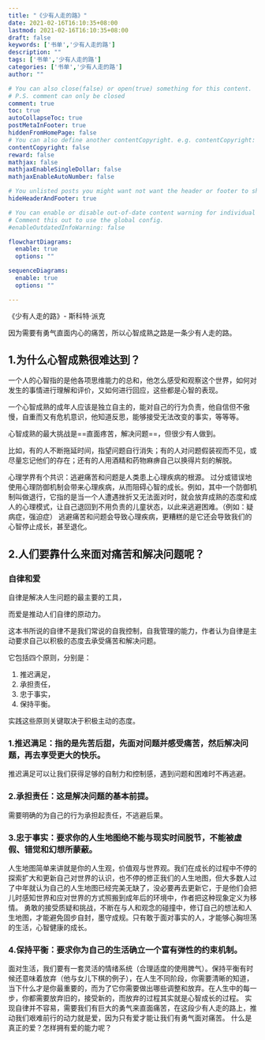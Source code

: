 ```yaml
---
title: "《少有人走的路》"
date: 2021-02-16T16:10:35+08:00
lastmod: 2021-02-16T16:10:35+08:00
draft: false
keywords: ['书单','少有人走的路']
description: ""
tags: ['书单','少有人走的路']
categories: ['书单','少有人走的路']
author: ""

# You can also close(false) or open(true) something for this content.
# P.S. comment can only be closed
comment: true
toc: true
autoCollapseToc: true
postMetaInFooter: true
hiddenFromHomePage: false
# You can also define another contentCopyright. e.g. contentCopyright: "This is another copyright."
contentCopyright: false
reward: false
mathjax: false
mathjaxEnableSingleDollar: false
mathjaxEnableAutoNumber: false

# You unlisted posts you might want not want the header or footer to show
hideHeaderAndFooter: true

# You can enable or disable out-of-date content warning for individual post.
# Comment this out to use the global config.
#enableOutdatedInfoWarning: false

flowchartDiagrams:
  enable: true
  options: ""

sequenceDiagrams: 
  enable: true
  options: ""

---
```


《少有人走的路》- 斯科特·派克 

因为需要有勇气直面内心的痛苦，所以心智成熟之路是一条少有人走的路。

## 1.为什么心智成熟很难达到？ 

一个人的心智指的是他各项思维能力的总和，他怎么感受和观察这个世界，如何对发生的事情进行理解和评价，又如何进行回应，这些都是心智的表现。 

一个心智成熟的成年人应该是独立自主的，能对自己的行为负责，他自信但不傲慢，自重而又有危机意识，他知道反思，能够接受无法改变的事实，等等等。

 心智成熟的最大挑战是==直面疼苦，解决问题==，但很少有人做到。

比如，有的人不断拖延时间，指望问题自行消失；有的人对问题假装视而不见，或尽量忘记他们的存在；还有的人用酒精和药物麻痹自己以换得片刻的解脱。

 心理学界有个共识：逃避痛苦和问题是人类患上心理疾病的根源。 过分或错误地使用心理防御机制会带来心理疾病，从而阻碍心智的成长。例如，其中一个防御机制叫做退行，它指的是当一个人遭遇挫折又无法面对时，就会放弃成熟的态度和成人的心理模式，让自己退回到不用负责的儿童状态，以此来逃避困难。（例如：疑病症，强迫症） 逃避痛苦和问题会导致心理疾病，更糟糕的是它还会导致我们的心智停止成长，甚至退化。 

## 2.人们要靠什么来面对痛苦和解决问题呢？

###  自律和爱 

自律是解决人生问题的最主要的工具，

而爱是推动人们自律的原动力。 

这本书所说的自律不是我们常说的自我控制，自我管理的能力，作者认为自律是主动要求自己以积极的态度去承受痛苦和解决问题。

它包括四个原则，分别是：

1. 推迟满足，
2. 承担责任，
3. 忠于事实，
4. 保持平衡。

实践这些原则关键取决于积极主动的态度。

###  1.推迟满足：指的是先苦后甜，先面对问题并感受痛苦，然后解决问题，再去享受更大的快乐。

推迟满足可以让我们获得足够的自制力和控制感，遇到问题和困难时不再逃避。 

### 2.承担责任：这是解决问题的基本前提。

需要明确的为自己的行为承担起责任，不逃避后果。 

### 3.忠于事实：要求你的人生地图绝不能与现实时间脱节，不能被虚假、错觉和幻想所蒙蔽。

人生地图简单来讲就是你的人生观，价值观与世界观。我们在成长的过程中不停的探索扩大和更新自己对世界的认识，也不停的修正我们的人生地图，但大多数人过了中年就认为自己的人生地图已经完美无缺了，没必要再去更新它，于是他们会把儿时感知世界和应对世界的方式照搬到成年后的环境中，作者把这种现象定义为移情。 勇敢的接受质疑和挑战，不断在与人和观念的碰撞中，修订自己的想法和人生地图，才能避免固步自封，墨守成规。只有敢于面对事实的人，才能够心胸坦荡的生活，心智健康的成长。

###  4.保持平衡：要求你为自己的生活确立一个富有弹性的约束机制。

 面对生活，我们要有一套灵活的情绪系统（合理适度的使用脾气）。保持平衡有时候还意味着放弃（他与女儿下棋的例子），在人生不同阶段，你需要清晰的知道，当下什么才是你最重要的，而为了它你需要做出哪些调整和放弃。在人生中的每一步，你都需要放弃旧的，接受新的，而放弃的过程其实就是心智成长的过程。 实现自律并不容易，需要我们有巨大的勇气来直面痛苦，在这段少有人走的路上，推动我们艰难前行的动力就是爱，因为只有爱才能让我们有勇气面对痛苦。 什么是真正的爱？怎样拥有爱的能力呢？

